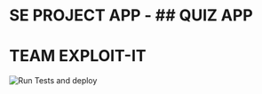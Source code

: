 # SE PROJECT APP - ## QUIZ APP
# TEAM EXPLOIT-IT
![Run Tests and deploy](https://github.com/sachmo99/sequizapp/workflows/Run%20Tests%20and%20deploy/badge.svg?branch=master)
